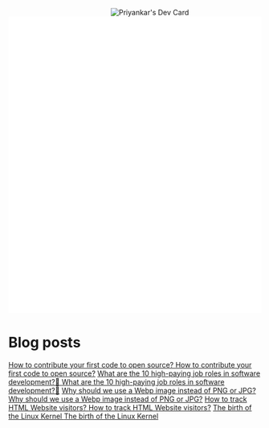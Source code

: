 
<a href="https://app.daily.dev/priyankarpal"><img src="https://github.com/priyankarpal/priyankarpal/blob/main/devcard.svg" width="300" align="right" alt="Priyankar's Dev Card"/></a>

![Metrics](/github-metrics.svg)
# Blog posts
<!-- BLOG-POST-LIST:START --><tr><td><a href="https://itspp.hashnode.dev/how-to-contribute-your-first-code-to-open-source">How to contribute your first code to open source?</td></tr>
<tr><td><a href="https://itspp.hashnode.dev/how-to-contribute-your-first-code-to-open-source">How to contribute your first code to open source?</a></td></tr>
<tr><td><a href="https://itspp.hashnode.dev/what-are-the-10-high-paying-job-roles-in-software-development">What are the 10 high-paying job roles in software development?🤔</td></tr>
<tr><td><a href="https://itspp.hashnode.dev/what-are-the-10-high-paying-job-roles-in-software-development">What are the 10 high-paying job roles in software development?🤔</a></td></tr>
<tr><td><a href="https://itspp.hashnode.dev/why-should-we-use-a-webp-image-instead-of-png-or-jpg">Why should we use a Webp image instead of PNG or JPG?</td></tr>
<tr><td><a href="https://itspp.hashnode.dev/why-should-we-use-a-webp-image-instead-of-png-or-jpg">Why should we use a Webp image instead of PNG or JPG?</a></td></tr>
<tr><td><a href="https://itspp.hashnode.dev/how-to-track-html-website-visitors">How to track HTML Website visitors?</td></tr>
<tr><td><a href="https://itspp.hashnode.dev/how-to-track-html-website-visitors">How to track HTML Website visitors?</a></td></tr>
<tr><td><a href="https://itspp.hashnode.dev/the-birth-of-the-linux-kernel">The birth of the Linux Kernel</td></tr>
<tr><td><a href="https://itspp.hashnode.dev/the-birth-of-the-linux-kernel">The birth of the Linux Kernel</a></td></tr>
<!-- BLOG-POST-LIST:END -->
